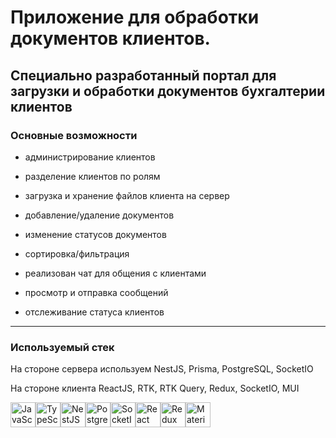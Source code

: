 # Приложение для обработки документов клиентов.

Специально разработанный портал для загрузки и обработки документов бухгалтерии клиентов
---

### Основные возможности

- администрирование клиентов
- разделение клиентов по ролям

- загрузка и хранение файлов клиента на сервер 
- добавление/удаление документов
- изменение статусов документов
- сортировка/фильтрация

- реализован чат для общения с клиентами
- просмотр и отправка сообщений
- отслеживание статуса клиентов
---

### Используемый стек

На стороне сервера используем NestJS, Prisma, PostgreSQL, SocketIO

На стороне клиента ReactJS, RTK, RTK Query, Redux, SocketIO, MUI 

<img src="https://cdn.jsdelivr.net/gh/devicons/devicon/icons/javascript/javascript-original.svg" title="JavaScript" width="40" height="40" /><img src="https://cdn.jsdelivr.net/gh/devicons/devicon/icons/typescript/typescript-original.svg" title="TypeScript" width="40" height="40" /><img src="https://cdn.jsdelivr.net/gh/devicons/devicon/icons/nestjs/nestjs-plain.svg" title="NestJS" width="40" height="40" /><img src="https://cdn.jsdelivr.net/gh/devicons/devicon/icons/postgresql/postgresql-original.svg" title="PostgreSQL" width="40" height="40" /><img src="https://cdn.jsdelivr.net/gh/devicons/devicon/icons/socketio/socketio-original.svg" title="SocketIO" width="40" height="40" /><img src="https://cdn.jsdelivr.net/gh/devicons/devicon/icons/react/react-original.svg" title="React" width="40" height="40" /><img src="https://cdn.jsdelivr.net/gh/devicons/devicon/icons/redux/redux-original.svg" title="Redux" width="40" height="40" /><img src="https://cdn.jsdelivr.net/gh/devicons/devicon/icons/materialui/materialui-original.svg" title="MaterialUI" width="40" height="40" />
